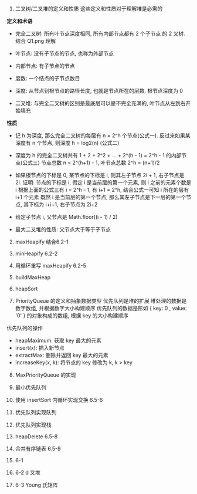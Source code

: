 
1. 二叉树/二叉堆的定义和性质
这些定义和性质对于理解堆是必需的

**定义和术语**
* 完全二叉树: 所有叶节点深度相同, 所有内部节点都有 2 个子节点 的 2 叉树. 结合 Q1.png 理解
* 叶节点: 没有子节点的节点, 也称为外部节点
* 内部节点: 有子节点的节点
* 度数: 一个结点的子节点数目
* 深度: 从节点到根节点的路径长度, 也就是节点所在的层数, 根节点深度为 0

* 二叉堆: 与完全二叉树的区别是最底层可以是不完全充满的, 叶节点从左到右开始填充

**性质**
* 记 h 为深度, 那么完全二叉树的每层有 n = 2^h 个节点(公式一). 反过来如果某深度有 n 个节点, 则深度 h = log2(n) (公式二)

* 深度为 h 的完全二叉树共有 1 + 2 + 2^2 + ... + 2^(h - 1) = 2^h - 1 的内部节点(公式三)
  节点总数 n = 2^(h+1) - 1, 叶节点总数 2^h = (n+1)/2

* 如果根节点的下标是 0, 某节点的下标是 i, 则其左子节点 2i + 1, 右子节点是 2i. 
证明: 
节点的下标是 i, 假定 i 是当前层的第一个元素, 则 i 之前的元素个数是 i
根据上面的公式三有 i = 2^h - 1, 有 i+1 = 2^h, 结合公式一可知 i 所在的层有 i+1 个元素
既然 i 是当前层的第一个节点, 那么其左子节点是下一层的第一个节点, 其下标为 i+i+1, 右子节点为 2i+2

* 给定子节点 i, 父节点是 Math.floor((i - 1) / 2)

* 最大二叉堆的性质: 父节点大于等于子节点


2. maxHeapify
结合6.2-1

3. minHeapify 6.2-2

4. 用循环重写 maxHeapify 6.2-5

5. buildMaxHeap

6.  heapSort

7.  PriorityQueue 的定义和抽象数据类型
优先队列是堆的扩展
堆处理的数据是数字数组, 并根据数字大小构建顺序
优先队列的数据是形如 { key: 0 , value: '0' } 的对象构成的数组, 根据 key 的大小构建顺序

优先队列的操作
* heapMaximum: 获取 key 最大的元素
* insert(x): 插入新节点
* extractMax: 删除并返回 key 最大的元素
* increaseKey(x, k): 将节点的 key 修改为 k, k > key

8. MaxPriorityQueue 的实现
   
9.  最小优先队列

10. 使用 insertSort 内循环实现交换 6.5-6

11. 优先队列实现队列

12. 优先队列实现栈

13. heapDelete
6.5-8

20. 合并有序链表
6.5-9

21. 6-1

22. 6-2 d 叉堆

23. 6-3 Young 氏矩阵

